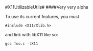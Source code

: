 #X11UtilizableUtils#
####Very very alpha

To use its current features, you must

	#include <X11/Xlib.h>

and link with libX11 like so:

	gcc foo.c -lX11
